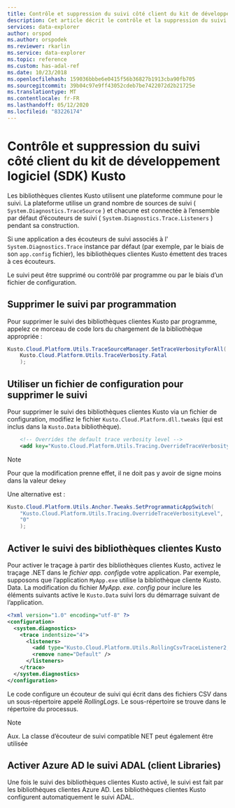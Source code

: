 ```yaml
---
title: Contrôle et suppression du suivi côté client du kit de développement logiciel (SDK) Kusto-Azure Explorateur de données
description: Cet article décrit le contrôle et la suppression du suivi côté client du kit de développement logiciel (SDK) Kusto dans Azure Explorateur de données.
services: data-explorer
author: orspod
ms.author: orspodek
ms.reviewer: rkarlin
ms.service: data-explorer
ms.topic: reference
ms.custom: has-adal-ref
ms.date: 10/23/2018
ms.openlocfilehash: 159036bbbe6e0415f56b36827b1913cba90fb705
ms.sourcegitcommit: 39b04c97e9ff43052cdeb7be7422072d2b21725e
ms.translationtype: MT
ms.contentlocale: fr-FR
ms.lasthandoff: 05/12/2020
ms.locfileid: "83226174"
---
```

# <a name="controlling-and-suppressing-kusto-sdk-client-side-tracing"></a>Contrôle et suppression du suivi côté client du kit de développement logiciel (SDK) Kusto

Les bibliothèques clientes Kusto utilisent une plateforme commune pour le suivi. La plateforme utilise un grand nombre de sources de suivi ( `System.Diagnostics.TraceSource` ) et chacune est connectée à l’ensemble par défaut d’écouteurs de suivi ( `System.Diagnostics.Trace.Listeners` ) pendant sa construction.

Si une application a des écouteurs de suivi associés à l' `System.Diagnostics.Trace` instance par défaut (par exemple, par le biais de son `app.config` fichier), les bibliothèques clientes Kusto émettent des traces à ces écouteurs.

Le suivi peut être supprimé ou contrôlé par programme ou par le biais d’un fichier de configuration.

## <a name="suppress-tracing-programmatically"></a>Supprimer le suivi par programmation

Pour supprimer le suivi des bibliothèques clientes Kusto par programme, appelez ce morceau de code lors du chargement de la bibliothèque appropriée :

```csharp
Kusto.Cloud.Platform.Utils.TraceSourceManager.SetTraceVerbosityForAll(
    Kusto.Cloud.Platform.Utils.TraceVerbosity.Fatal
    );
```

## <a name="use-a-config-file-to-suppress-tracing"></a>Utiliser un fichier de configuration pour supprimer le suivi 

Pour supprimer le suivi des bibliothèques clientes Kusto via un fichier de configuration, modifiez le fichier `Kusto.Cloud.Platform.dll.tweaks` (qui est inclus dans la `Kusto.Data` bibliothèque).

```xml
    <!-- Overrides the default trace verbosity level -->
    <add key="Kusto.Cloud.Platform.Utils.Tracing.OverrideTraceVerbosityLevel" value="0" />
```

> [!NOTE]
> Pour que la modification prenne effet, il ne doit pas y avoir de signe moins dans la valeur de`key`

Une alternative est :

```csharp
Kusto.Cloud.Platform.Utils.Anchor.Tweaks.SetProgrammaticAppSwitch(
    "Kusto.Cloud.Platform.Utils.Tracing.OverrideTraceVerbosityLevel",
    "0"
    );
```

## <a name="enable-the-kusto-client-libraries-tracing"></a>Activer le suivi des bibliothèques clientes Kusto

Pour activer le traçage à partir des bibliothèques clientes Kusto, activez le traçage .NET dans le *fichier app. config*de votre application. Par exemple, supposons que l’application `MyApp.exe` utilise la bibliothèque cliente Kusto. Data. La modification du fichier *MyApp. exe. config* pour inclure les éléments suivants active le `Kusto.Data` suivi lors du démarrage suivant de l’application.

```xml
<?xml version="1.0" encoding="utf-8" ?>
<configuration>
  <system.diagnostics>
    <trace indentsize="4">
      <listeners>
        <add type="Kusto.Cloud.Platform.Utils.RollingCsvTraceListener2, Kusto.Cloud.Platform" name="RollingCsvTraceListener" initializeData="RollingLogs" />
        <remove name="Default" />
      </listeners>
    </trace>
  </system.diagnostics>
</configuration>
```

Le code configure un écouteur de suivi qui écrit dans des fichiers CSV dans un sous-répertoire appelé *RollingLogs*. Le sous-répertoire se trouve dans le répertoire du processus.

> [!NOTE]
> Aux. La classe d’écouteur de suivi compatible NET peut également être utilisée

## <a name="enable-the-azure-ad-client-libraries-adal-tracing"></a>Activer Azure AD le suivi ADAL (client Libraries)

Une fois le suivi des bibliothèques clientes Kusto activé, le suivi est fait par les bibliothèques clientes Azure AD. Les bibliothèques clientes Kusto configurent automatiquement le suivi ADAL.
